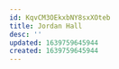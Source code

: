 ```yaml
---
id: KqvCM3OEkxbNY8sxXOteb
title: Jordan Hall
desc: ''
updated: 1639759645944
created: 1639759645944
---
```


